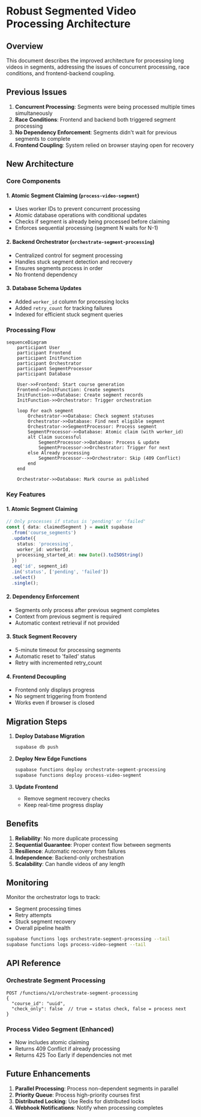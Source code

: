 # Robust Segmented Video Processing Architecture

## Overview

This document describes the improved architecture for processing long videos in segments, addressing the issues of concurrent processing, race conditions, and frontend-backend coupling.

## Previous Issues

1. **Concurrent Processing**: Segments were being processed multiple times simultaneously
2. **Race Conditions**: Frontend and backend both triggered segment processing
3. **No Dependency Enforcement**: Segments didn't wait for previous segments to complete
4. **Frontend Coupling**: System relied on browser staying open for recovery

## New Architecture

### Core Components

#### 1. **Atomic Segment Claiming** (`process-video-segment`)
- Uses worker IDs to prevent concurrent processing
- Atomic database operations with conditional updates
- Checks if segment is already being processed before claiming
- Enforces sequential processing (segment N waits for N-1)

#### 2. **Backend Orchestrator** (`orchestrate-segment-processing`)
- Centralized control for segment processing
- Handles stuck segment detection and recovery
- Ensures segments process in order
- No frontend dependency

#### 3. **Database Schema Updates**
- Added `worker_id` column for processing locks
- Added `retry_count` for tracking failures
- Indexed for efficient stuck segment queries

### Processing Flow

```mermaid
sequenceDiagram
    participant User
    participant Frontend
    participant InitFunction
    participant Orchestrator
    participant SegmentProcessor
    participant Database
    
    User->>Frontend: Start course generation
    Frontend->>InitFunction: Create segments
    InitFunction->>Database: Create segment records
    InitFunction->>Orchestrator: Trigger orchestration
    
    loop For each segment
        Orchestrator->>Database: Check segment statuses
        Orchestrator->>Database: Find next eligible segment
        Orchestrator->>SegmentProcessor: Process segment
        SegmentProcessor->>Database: Atomic claim (with worker_id)
        alt Claim successful
            SegmentProcessor->>Database: Process & update
            SegmentProcessor->>Orchestrator: Trigger for next
        else Already processing
            SegmentProcessor-->>Orchestrator: Skip (409 Conflict)
        end
    end
    
    Orchestrator->>Database: Mark course as published
```

### Key Features

#### 1. **Atomic Segment Claiming**
```typescript
// Only processes if status is 'pending' or 'failed'
const { data: claimedSegment } = await supabase
  .from('course_segments')
  .update({ 
    status: 'processing',
    worker_id: workerId,
    processing_started_at: new Date().toISOString()
  })
  .eq('id', segment_id)
  .in('status', ['pending', 'failed'])
  .select()
  .single();
```

#### 2. **Dependency Enforcement**
- Segments only process after previous segment completes
- Context from previous segment is required
- Automatic context retrieval if not provided

#### 3. **Stuck Segment Recovery**
- 5-minute timeout for processing segments
- Automatic reset to 'failed' status
- Retry with incremented retry_count

#### 4. **Frontend Decoupling**
- Frontend only displays progress
- No segment triggering from frontend
- Works even if browser is closed

## Migration Steps

1. **Deploy Database Migration**
   ```bash
   supabase db push
   ```

2. **Deploy New Edge Functions**
   ```bash
   supabase functions deploy orchestrate-segment-processing
   supabase functions deploy process-video-segment
   ```

3. **Update Frontend**
   - Remove segment recovery checks
   - Keep real-time progress display

## Benefits

1. **Reliability**: No more duplicate processing
2. **Sequential Guarantee**: Proper context flow between segments
3. **Resilience**: Automatic recovery from failures
4. **Independence**: Backend-only orchestration
5. **Scalability**: Can handle videos of any length

## Monitoring

Monitor the orchestrator logs to track:
- Segment processing times
- Retry attempts
- Stuck segment recovery
- Overall pipeline health

```bash
supabase functions logs orchestrate-segment-processing --tail
supabase functions logs process-video-segment --tail
```

## API Reference

### Orchestrate Segment Processing
```http
POST /functions/v1/orchestrate-segment-processing
{
  "course_id": "uuid",
  "check_only": false  // true = status check, false = process next
}
```

### Process Video Segment (Enhanced)
- Now includes atomic claiming
- Returns 409 Conflict if already processing
- Returns 425 Too Early if dependencies not met

## Future Enhancements

1. **Parallel Processing**: Process non-dependent segments in parallel
2. **Priority Queue**: Process high-priority courses first
3. **Distributed Locking**: Use Redis for distributed locks
4. **Webhook Notifications**: Notify when processing completes 